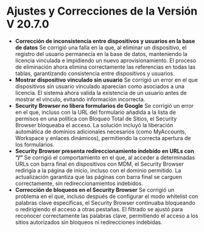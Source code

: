 # Ajustes y Correcciones de la Versión V 20.7.0

* **Corrección de inconsistencia entre dispositivos y usuarios en la base de datos** Se corrigió una falla en la que, al eliminar un dispositivo, el registro del usuario permanecía en la base de datos, manteniendo la licencia vinculada e impidiendo un nuevo aprovisionamiento. El proceso de eliminación ahora elimina correctamente las referencias en todas las tablas, garantizando consistencia entre dispositivos y usuarios.
* **Mostrar dispositivo vinculado sin usuario** Se corrigió un error en el que dispositivos sin usuario vinculado aparecían como asociados a una licencia. El sistema ahora valida la existencia de un usuario antes de mostrar el vínculo, evitando información incorrecta.
* **Security Browser no libera formularios de Google** Se corrigió un error en el que, incluso con la URL del formulario añadida a la lista de permisos en una política con Bloqueo Total de Sitios, el Security Browser bloqueaba el acceso. La solución incluyó la liberación automática de dominios adicionales necesarios (como MyAccounts, Workspace y enlaces dinámicos), permitiendo la correcta apertura de los formularios.
* **Security Browser presenta redireccionamiento indebido en URLs con “/”** Se corrigió el comportamiento en el que, al acceder a determinadas URLs con barra final en dispositivos con MDM, el Security Browser redirigía a la página de inicio, incluso con el dominio permitido. La actualización garantiza que las páginas con barra final se carguen correctamente, sin redireccionamientos indebidos.
* **Corrección de bloqueos en el Security Browser** Se corrigió un problema en el que, incluso después de configurar el modo whitelist con palabras clave específicas, el Security Browser continuaba bloqueando o redirigiendo el acceso a otras pestañas. El filtrado se ajustó para reconocer correctamente las palabras clave, permitiendo el acceso a los sitios autorizados sin bloqueos ni redirecciones indebidas.
